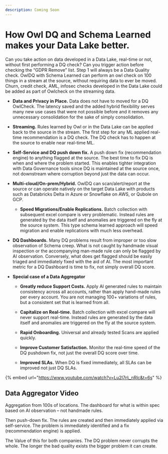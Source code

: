 ```yaml
---
description: Coming Soon
---
```


# How Owl DQ and Schema Learned makes your Data Lake better.

Can you take action on data developed in a Data Lake, real-time or not, without first performing a DQ check? Can you trigger action before checking the “GDPR Remove” list.   Step 1 will always be a Data Quality check.  OwlDQ with Schema Learned can perform an owl check on 100 things in a stream at the source, without requiring data to ever be moved.    Churn, credit check, AML, infosec checks developed in the Data Lake could be added as part of Owlcheck on the streaming data.

* **Data and Privacy in Place.**  Data does not have to moved for a DQ OwlCheck.  The latency saved and the added hybrid flexibility serves many new use cases that were not possible before and it removes any unnecessary consolidation for the sake of simply consolidation.



* **Streaming.**  Rules learned by Owl or in the Data Lake can be applied back to the source in the stream.  The first step for any ML applied real-time recommendation is a DQ check.  The DQ check has to happen at the source to enable near real-time ML.



* **Self-Service and DQ push down fix.**  A push down fix \(recommendation engine\) to anything flagged at the source.  The best time to fix DQ is when and where the problem started.  This enables tighter integration with Data Governance tools since DQ is maintained at the source once, not downstream where corruption beyond just the data can occur. 



* **Multi-cloud/On-prem/Hybrid.**  OwlDQ can scan/alert/report at the source or can operate natively on the target Data Lake with products such as Databricks Delta in Azure or Snowflake on AWS, or Qubole on GCP.  



  * **Speed Migrations/Enable Replications.** Batch collection with subsequent excel compare is very problematic.  Instead rules are generated by the data itself and anomalies are triggered on the fly at the source system.  This type schema learned approach will speed migration and enable replications with much less overhead.

 

* **DQ Dashboards.**  Many DQ problems result from improper or too slow observation of Schema creep.  What is not caught by handmade visual inspection or the accompanying man-made rule can only be flagged by AI observation.  Conversely, what does get flagged should be easily triaged and immediately fixed with the aid of AI.  The most important metric for a DQ Dashboard is time to fix, not simply overall DQ score.



* **Special case of a Data Aggregator** 



  * **Greatly reduce Support Costs.**  Apply AI generated rules to maintain consistency across all accounts, rather than apply hand-made rules per every account.  You are not managing 100+ variations of rules, but a consistent set that is learned from all. 

 

  * **Capitalize on Real-time.**  Batch collection with excel compare will never support real-time.  Instead rules are generated by the data itself and anomalies are triggered on the fly at the source system.

  * **Rapid Onboarding.**  Universal and already tested Scans are applied quickly.



  * **Improve Customer Satisfaction.** Monitor the real-time speed of the DQ pushdown fix, not just the overall DQ score over time.



  * **Improved SLAs.**  When DQ is fixed immediately, all SLAs can be improved not just DQ SLAs.  

{% embed url="https://www.youtube.com/watch?v=Lu2I7n\_nRlc&t=6s" %}

## Data Aggregator Video

Aggregation from 100s of locations.  The dashboard for what is within spec based on AI observation – not handmade rules.  

Then push-down fix.  The rules are created and then immediately applied via self-service.  The problem is immediately identified and a fix \(recommendation engine\) is applied.  

The Value of this for both companies.  The DQ problem never corrupts the whole.  The longer the bad quality exists the bigger problem it can create.  

